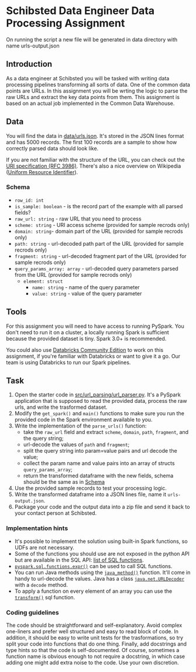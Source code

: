 # Schibsted Data Engineer Data Processing Assignment

On running the script a new file will be generated in data directory with name urls-output.json

## Introduction
As a data engineer at Schibsted you will be tasked with writing data processing pipelines transforming all sorts of data. One of the common data points are URLs. In this assignment you will be wrting the logic to parse the raw URLs and extract the key data points from them. This assignment is based on an actual job implemented in the Common Data Warehouse.

## Data
You will find the data in [data/urls.json](data/urls.json). It's stored in the JSON lines format and has 5000 records. The first 100 records are a sample to show how correctly parsed data should look like.

If you are not familiar with the structure of the URL, you can check out the [URI specification (RFC 3986)](https://datatracker.ietf.org/doc/html/rfc3986). There's also a nice overview on Wikipedia ([Uniform Resource Identifier](https://en.wikipedia.org/wiki/Uniform_Resource_Identifier)).

### Schema
* `row_id: int`
* `is_sample: boolean` - is the record part of the example with all parsed fields?
* `raw_url: string` - raw URL that you need to process
* `scheme: string` - URI access scheme (provided for sample recrods only)
* `domain: string`- domain part of the URL (provided for sample recrods only)
* `path: string` - url-decoded path part of the URL (provided for sample recrods only)
* `fragment: string` - url-decoded fragment part of the URL (provided for sample recrods only)
* `query_params_array: array` - url-decoded query parameters parsed from the URL (provided for sample recrods only)
    * `element: struct`
        * `name: string` - name of the query parameter
        * `value: string` - value of the query parameter

## Tools
For this assignment you will need to have access to running PySpark. You don't need to run it on a cluster, a locally running Spark is sufficient because the provided dataset is tiny. Spark 3.0+ is recommended.

You could also use [Databricks Community Edition](https://docs.databricks.com/getting-started/try-databricks.html#sign-up-for-community-edition) to work on this assignment, if you're familiar with Databricks or want to give it a go. Our team is using Databricks to run our Spark pipelines.

## Task
1. Open the starter code in [src/url_parsing/url_parser.py](src/url_parsing/url_parser.py). It's a PySpark application that is supposed to read the provided data, process the raw urls, and write the trasformed dataset.
2. Modify the `get_spark()` and `main()` functions to make sure you run the provided code in the Spark environment available to you.
3. Write the implementation of the `parse_urls()` function:
    * take the `raw_url` field and extract `scheme`, `domain`, `path`, `fragment`, and the query string;
    * url-decode the values of `path` and `fragment`;
    * split the query string into param=value pairs and url decode the value;
    * collect the param name and value pairs into an array of structs `query_params_array`;
    * return the transformed dataframe with the new fields, schema should be the same as in [Schema](#schema)
4. Use the provided sample records to test your processing logic.
5. Write the transformed dataframe into a JSON lines file, name it `urls-output.json`.
6. Package your code and the output data into a zip file and send it back to your contact person at Schibsted.

### Implementation hints
* It's possible to implement the solution using built-in Spark functions, so UDFs are not necessary.
* Some of the functions you should use are not exposed in the python API but are available in the SQL API: [list of SQL functions](https://spark.apache.org/docs/latest/api/sql/index.html).
* [`pyspark.sql.functions.expr()`](https://spark.apache.org/docs/latest/api/python/reference/api/pyspark.sql.functions.expr.html#pyspark.sql.functions.expr) can be used to call SQL functions.
* You can run Java methods using the [`java_method()`](https://spark.apache.org/docs/latest/api/sql/index.html#java_method) function. It'll come in handy to url-decode the values. Java has a class [`java.net.URLDecoder`](https://docs.oracle.com/en/java/javase/12/docs/api/java.base/java/net/URLDecoder.html) with a `decode` method.
* To apply a function on every element of an array you can use the [`transform()`](https://spark.apache.org/docs/latest/api/sql/index.html#transform) sql function.

### Coding guidelines
The code should be straightforward and self-explanatory. Avoid complex one-liners and prefer well structured and easy to read block of code. In addition, it should be easy to write unit tests for the trasformations, so try split your code into functions that do one thing. Finally, add docstrings and type hints so that the code is self-documented. Of course, sometimes a function name is obvious enough to not require a docstring, in which case adding one might add extra noise to the code. Use your own discretion.

